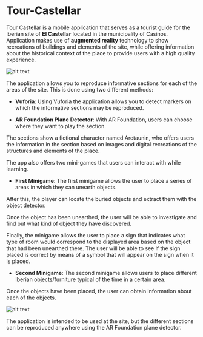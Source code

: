 # Tour-Castellar
Tour Castellar is a mobile application that serves as a tourist
guide for the Iberian site of **El Castellar** located in the municipality of
Casinos. Application makes use of **augmented reality** technology to show 
recreations of buildings and elements of the site, while offering information about the 
historical context of the place to provide users with a high quality experience.

![alt text](https://github.com/VicenteMurguiSanchis/Tour-Castellar/blob/main/Assets/CarpetaImagenes/image24.gif)

The application allows you to reproduce informative sections for each of the areas of the site. This is done using two different methods:

* **Vuforia**: Using Vuforia the application allows you to detect markers on which the informative sections may be reproduced.


* **AR Foundation Plane Detector**: With AR Foundation, users can choose where they want to play the section.



The sections show a fictional character named Aretaunin, who offers users the information in the section based 
on images and digital recreations of the structures and elements of the place.


The app also offers two mini-games that users can interact with while learning.

* **First Minigame**: The first minigame allows the user to place a series of areas in which they can unearth objects.


After this, the player can locate the buried objects and extract them with the object detector.



Once the object has been unearthed, the user will be able to investigate and find out what kind of object they have discovered.



Finally, the minigame allows the user to place a sign that indicates what type of room would correspond to the displayed area
based on the object that had been unearthed there. The user will be able to see if the sign placed is correct by means of a
symbol that will appear on the sign when it is placed.



* **Second Minigame**: The second minigame allows users to place different Iberian objects/furniture typical of the time in a certain area.


Once the objects have been placed, the user can obtain information about each of the objects.

![alt text](https://github.com/VicenteMurguiSanchis/Tour-Castellar/blob/main/Assets/CarpetaImagenes/image37.gif)


The application is intended to be used at the site, but the different sections can be reproduced anywhere using the AR Foundation plane detector.
